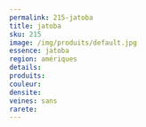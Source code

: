 ```yaml
---
permalink: 215-jatoba
title: jatoba 
sku: 215
image: /img/produits/default.jpg
essence: jatoba 
region: amériques
details: 
produits:
couleur: 
densite: 
veines: sans
rarete: 
---
```

